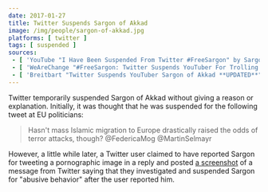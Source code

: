 ```yaml
---
date: 2017-01-27
title: Twitter Suspends Sargon of Akkad
image: /img/people/sargon-of-akkad.jpg
platforms: [ twitter ]
tags: [ suspended ]
sources:
 - [ 'YouTube "I Have Been Suspended From Twitter #FreeSargon" by Sargon of Akkad (27 Jan 2020)', 'https://www.youtube.com/watch?v=uBt0YNbrXWQ' ]
 - [ 'WeAreChange "#FreeSargon: Twitter Suspends YouTuber For Trolling Tweeting Out Gay Porn" by Aaron Kesel (27 Jan 2020)', 'https://archive.vn/CkkLH' ]
 - [ 'Breitbart "Twitter Suspends YouTuber Sargon of Akkad **UPDATED**" by Lucas Nolan (27 Jan 2020)', 'https://archive.vn/QsuWY' ]
---
```


Twitter temporarily suspended Sargon of Akkad without giving a reason or
explanation. Initially, it was thought that he was suspended for the following
tweet at EU politicians:
> Hasn't mass Islamic migration to Europe drastically raised the odds of terror
> attacks, though? @FedericaMog @MartinSelmayr

However, a little while later, a Twitter user claimed to have reported Sargon
for tweeting a pornographic image in a reply and posted [a
screenshot](https://tweetsave.com/yung_domon/status/825065911673552896) of a
message from Twitter saying that they investigated and suspended Sargon for
"abusive behavior" after the user reported him.

